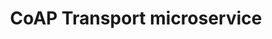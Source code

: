 ---
layout: docwithnav
title: CoAP Transport microservice
description: CoAP Transport microservice architecture

---
